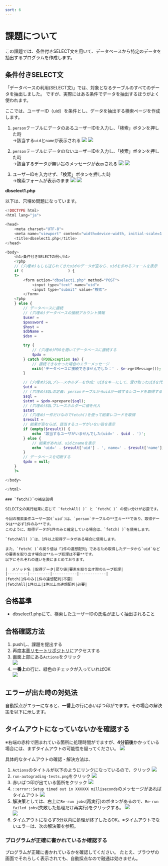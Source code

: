 ```yaml
---
sort: 6
---
```

# 課題について

この課題では、条件付きSELECT文を用いて、データベースから特定のデータを抽出するプログラムを作成します。

## 条件付きSELECT文

「データベースの利用(SELECT文)」では、対象となるテーブルのすべてのデータを抽出しました。
ですが、実際にはある条件でデータを抽出するほうがよく使われます。

ここでは、ユーザーID（uid）を条件とし、データを抽出する検索ページを作成します。

1. `person`テーブルにデータのあるユーザーIDを入力し、「検索」ボタンを押した時<br>
→該当する`uid`と`name`が表示される
![](./images/dbselect1_display1.png)
![](./images/dbselect1_display2.png)

1. `person`テーブルにデータのないユーザーIDを入力し、「検索」ボタンを押した時<br>
→該当するデータが無い旨のメッセージが表示される
![](./images/dbselect1_display3.png)
![](./images/dbselect1_display4.png)

1. ユーザーIDを入力せず、「検索」ボタンを押した時<br>
→検索フォームが表示のまま
![](./images/dbselect1_display5.png)
![](./images/dbselect1_display6.png)

**dbselect1.php**

以下は、穴埋め問題になっています。

```php
<!DOCTYPE html>
<html lang="ja">

<head>
    <meta charset="UTF-8">
    <meta name="viewport" content="width=device-width, initial-scale=1.0">
    <title>dbselect1.php</title>
</head>

<body>
    <h1>条件付きSELECTの例</h1>
    <?php
    // (穴埋め)もしも送られてきたuidのデータが空なら、uidを求めるフォームを表示
    if (                    ) {
    ?>
        <form action="dbselect1.php" method="POST">
            <input type="text" name="uid">
            <input type="submit" value="検索">
        </form>
    <?php
    } else {
        // データベースに接続
        // (穴埋め)データベースの接続アカウント情報
        $user = 
        $password = 
        $host = 
        $dbName = 
        $dsn = 

        try {
            // (穴埋め)PDOを用いてデータベースに接続する
            $pdo = 
        } catch (PDOException $e) {
            // 接続できなかった場合のエラーメッセージ
            exit('データベースに接続できませんでした：' . $e->getMessage());
        }

        // (穴埋め)SQLプレースホルダーを作成: uidをキーにして、受け取ったuidを代入
        $uid = 
        // (穴埋め)SQLの定義: personテーブルからuidが一致するレコードを取得する
        $sql = 
        $stmt = $pdo->prepare($sql);
        // (穴埋め)SQLプレースホルダーに値を代入
        $stmt
        // (穴埋め)一件だけなのでfetch()を使って結果レコードを取得
        $result = 
        // 結果が空ならば、該当するユーザがいない旨を表示
        if (empty($result)) {
            echo '該当するユーザがいませんでした(uid=' . $uid . ')';
        } else {
            // 結果があれば、uidとnameを表示
            echo 'uid=' . $result['uid'] . ', name=' . $result['name'];
        }
        // データベースを切断する
        $pdo = null;
    }
    ?>

</body>

</html>
```

```tip
### `fetch()`の補足説明

SELECT文の実行結果に応じて `fetchAll( )` と `fetch( )` の使い分けが必要です。

今回の検索条件ユーザーID(`uid`)は、`person`テーブルの**主キー**であり、取得データは**必ず1件のみ**です。
このように、取得データが1件のみと確定している場合は、`fetch( )`を使用します。

`fetchAll( )`は、1件以上取得データがある場合に使用します。

また、`fetch( )`の戻り値は「1件の連想配列」であるため取得したデータから`uid`などの要素を取り出す場合は**ループ処理は不要**です。
以下にそれぞれの違いを表にまとめております。

|  メソッド名 |取得データ|戻り値|要素を取り出す際のループ処理|
|---------|---------|-----------|------------|
|fetch|1件のみ|1件の連想配列|不要|
|fetchAll|1件以上|1件以上の連想配列|必要|
```

## 合格基準

- dbselect1.phpにて、検索したユーザーIDの氏名が正しく抽出されること

## 合格確認方法

1. pushし、課題を提出する
2. 再度[本章リモートリポジトリ](https://classroom.github.com/a/CEKw_Jha)にアクセスする<br>
3. 画面上部にある`Actions`をクリック<br>
![](./images/acions.png)
1. **一番上**の行に、緑色のチェックが入っていればOK<br>
![](./images/pass.png)

## エラーが出た時の対処法

自動採点がエラーになると、**一番上**の行に赤いばつ印がでます。その場合の解決策を以下に示します。

## タイムアウトになっていないかを確認する

※右端の赤枠で囲まれている箇所に処理時間がでますが、**4分前後**かかっている場合には、まずタイムアウトの可能性を疑ってください。
![](./images/timeout.png)

具体的なタイムアウトの確認・解決方法は、

  1. `Actions`のタイトルが以下のようにリンクになっているので、クリック
      ![](./images/timeout2.png)
  2. `run-autograding-tests.png`をクリック
   ![](./images/run-autograding-tests.png)
  3. 赤いばつ印が出ている箇所をクリック
  ![](./images/timeout4.png)
  1. `::error::Setup timed out in XXXXXX milliseconds`のメッセージがあればタイムアウト
   ![](./images/timeout8.png)
  6. 解決策としては、右上に`Re-run jobs`(再実行)のボタンがあるので、`Re-run failed jobs`(失敗した処理だけ再実行)をクリックする。
  ![](./images/timeout6.png)<br>
  ![](./images/timeout7.png)
  7. タイムアウトにならず3分以内に処理が終了したらOK。※タイムアウトでないエラーは、次の解決策を参照。

### プログラムが正確に書かれているか確認する

プログラムが正確に書かれているかを確認してください。
たとえ、ブラウザの画面でそれらしく表示されても、自動採点なので融通は効きません。
